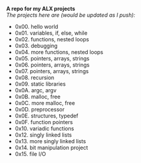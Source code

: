 **A repo for my ALX projects**\
_The projects here are (would be updated as I push):_

- 0x00. hello world
- 0x01. variables, if, else, while
- 0x02. functions, nested loops
- 0x03. debugging
- 0x04. more functions, nested loops
- 0x05. pointers, arrays, strings
- 0x06. pointers, arrays, strings
- 0x07. pointers, arrays, strings
- 0x08. recursion
- 0x09. static libraries
- 0x0A. argc, argv
- 0x0B. malloc, free
- 0x0C. more malloc, free
- 0x0D. preprocessor
- 0x0E. structures, typedef
- 0x0F. function pointers
- 0x10. variadic functions
- 0x12. singly linked lists
- 0x13. more singly linked lists
- 0x14. bit manipulation project
- 0x15. file I/O
